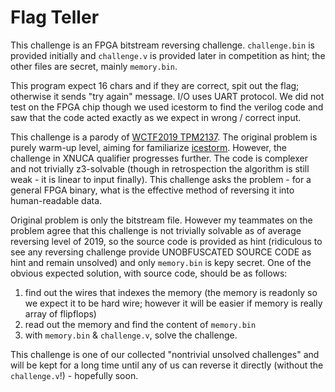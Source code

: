 # Flag Teller

This challenge is an FPGA bitstream reversing challenge. `challenge.bin` is provided initially and `challenge.v` is provided later in competition as hint; the other files are secret, mainly `memory.bin`.

This program expect 16 chars and if they are correct, spit out the flag; otherwise it sends "try again" message. I/O uses UART protocol. We did not test on the FPGA chip though we used icestorm to find the verilog code and saw that the code acted exactly as we expect in wrong / correct input.

This challenge is a parody of [WCTF2019 TPM2137](https://github.com/q3k/TPM2137). The original problem is purely warm-up level, aiming for familiarize [icestorm](http://www.clifford.at/icestorm/). However, the challenge in XNUCA qualifier progresses further. The code is complexer and not trivially z3-solvable (though in retrospection the algorithm is still weak - it is linear to input finally). This challenge asks the problem - for a general FPGA binary, what is the effective method of reversing it into human-readable data.

Original problem is only the bitstream file. However my teammates on the problem agree that this challenge is not trivially solvable as of average reversing level of 2019, so the source code is provided as hint (ridiculous to see any reversing challenge provide UNOBFUSCATED SOURCE CODE as hint and remain unsolved) and only `memory.bin` is kepy secret. One of the obvious expected solution, with source code, should be as follows:

1. find out the wires that indexes the memory (the memory is readonly so we expect it to be hard wire; however it will be easier if memory is really array of flipflops)
2. read out the memory and find the content of `memory.bin`
3. with `memory.bin` & `challenge.v`, solve the challenge.

This challenge is one of our collected "nontrivial unsolved challenges" and will be kept for a long time until any of us can reverse it directly (without the `challenge.v`!) - hopefully soon.